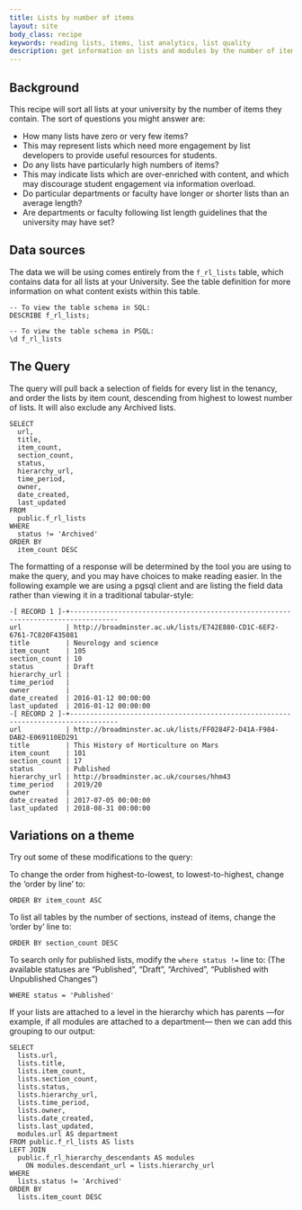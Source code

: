 ```yaml
---
title: Lists by number of items
layout: site
body_class: recipe
keywords: reading lists, items, list analytics, list quality
description: get information on lists and modules by the number of items or sections they contain.
---
```


## Background
This recipe will sort all lists at your university by the number of items they contain.  The sort of questions you might answer are:

* How many lists have zero or very few items?
* This may represent lists which need more engagement by list developers to provide useful resources for students.
* Do any lists have particularly high numbers of items?
* This may indicate lists which are over-enriched with content, and which may discourage student engagement via information overload.
* Do particular departments or faculty have longer or shorter lists than an average length?
* Are departments or faculty following list length guidelines that the university may have set?

## Data sources
The data we will be using comes entirely from the ``f_rl_lists`` table, which contains data for all lists at your University.  See the table definition for more information on what content exists within this table.

```redshift
-- To view the table schema in SQL:
DESCRIBE f_rl_lists;
 
-- To view the table schema in PSQL:
\d f_rl_lists
```

## The Query
The query will pull back a selection of fields for every list in the tenancy, and order the lists by item count, descending from highest to lowest number of lists.  It will also exclude any Archived lists.

```redshift
SELECT 
  url, 
  title, 
  item_count, 
  section_count, 
  status, 
  hierarchy_url, 
  time_period, 
  owner, 
  date_created, 
  last_updated 
FROM 
  public.f_rl_lists
WHERE 
  status != 'Archived'
ORDER BY 
  item_count DESC
```

The formatting of a response will be determined by the tool you are using to make the query, and you may have choices to make reading easier.  In the following example we are using a pgsql client and are listing the field data rather than viewing it in a traditional tabular-style:

```redshift
-[ RECORD 1 ]-+----------------------------------------------------------------------------------
url           | http://broadminster.ac.uk/lists/E742E880-CD1C-6EF2-6761-7C820F435081
title         | Neurology and science
item_count    | 105
section_count | 10
status        | Draft
hierarchy_url |
time_period   |
owner         |
date_created  | 2016-01-12 00:00:00
last_updated  | 2016-01-12 00:00:00
-[ RECORD 2 ]-+----------------------------------------------------------------------------------
url           | http://broadminster.ac.uk/lists/FF0284F2-D41A-F984-DAB2-E069110ED291
title         | This History of Horticulture on Mars
item_count    | 101
section_count | 17
status        | Published
hierarchy_url | http://broadminster.ac.uk/courses/hhm43
time_period   | 2019/20
owner         |
date_created  | 2017-07-05 00:00:00
last_updated  | 2018-08-31 00:00:00
```
 

## Variations on a theme
Try out some of these modifications to the query:

To change the order from highest-to-lowest, to lowest-to-highest, change the ‘order by line’ to:

```redshift
ORDER BY item_count ASC
```

To list all tables by the number of sections, instead of items, change the ‘order by’ line to:

```redshift
ORDER BY section_count DESC
```

To search only for published lists, modify the `where status !=` line to:
(The available statuses are “Published”, “Draft”, “Archived”, “Published with Unpublished Changes”)

```redshift
WHERE status = 'Published'
```

If your lists are attached to a level in the hierarchy which has parents —for example, if all modules are attached to a department— then we can add this grouping to our output:

```redshift
SELECT 
  lists.url, 
  lists.title, 
  lists.item_count, 
  lists.section_count, 
  lists.status, 
  lists.hierarchy_url, 
  lists.time_period, 
  lists.owner, 
  lists.date_created, 
  lists.last_updated, 
  modules.url AS department 
FROM public.f_rl_lists AS lists
LEFT JOIN 
  public.f_rl_hierarchy_descendants AS modules 
  	ON modules.descendant_url = lists.hierarchy_url
WHERE 
  lists.status != 'Archived'
ORDER BY 
  lists.item_count DESC
```

